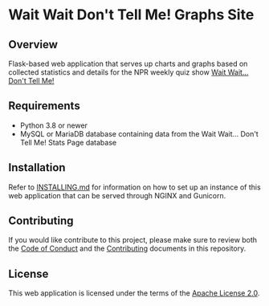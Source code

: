 # Wait Wait Don't Tell Me! Graphs Site

## Overview

Flask-based web application that serves up charts and graphs based on collected
statistics and details for the NPR weekly quiz show
[Wait Wait... Don't Tell Me!](http://waitwait.npr.org)

## Requirements

- Python 3.8 or newer
- MySQL or MariaDB database containing data from the Wait Wait... Don't Tell
  Me! Stats Page database

## Installation

Refer to [INSTALLING.md](INSTALLING.md) for information on how to set up an
instance of this web application that can be served through NGINX and Gunicorn.

## Contributing

If you would like contribute to this project, please make sure to review both
the [Code of Conduct](CODE_OF_CONDUCT.md) and the
[Contributing](CONTRIBUTING.md) documents in this repository.

## License

This web application is licensed under the terms of the
[Apache License 2.0](http://www.apache.org/licenses/LICENSE-2.0).
